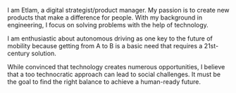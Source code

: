 I am Etlam, a digital strategist/product manager. My passion is to create new products that make a difference for people. With my background in engineering, I focus on solving problems with the help of technology.

I am enthusiastic about autonomous driving as one key to the future of mobility because getting from A to B is a basic need that requires a 21st-century solution.

While convinced that technology creates numerous opportunities, I believe that a too technocratic approach can lead to social challenges. It must be the goal to find the right balance to achieve a human-ready future.
